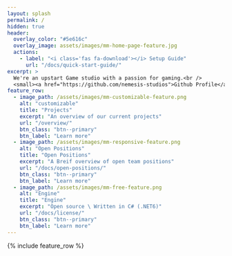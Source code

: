 ```yaml
---
layout: splash
permalink: /
hidden: true
header:
  overlay_color: "#5e616c"
  overlay_image: assets/images/mm-home-page-feature.jpg
  actions:
    - label: "<i class='fas fa-download'></i> Setup Guide"
      url: "/docs/quick-start-guide/"
excerpt: >
  We're an upstart Game studio with a passion for gaming.<br />
  <small><a href="https://github.com/nemesis-studios">Github Profile</a></small>
feature_row:
  - image_path: /assets/images/mm-customizable-feature.png
    alt: "customizable"
    title: "Projects"
    excerpt: "An overview of our current projects"
    url: "/overview/"
    btn_class: "btn--primary"
    btn_label: "Learn more"
  - image_path: /assets/images/mm-responsive-feature.png
    alt: "Open Positions"
    title: "Open Positions"
    excerpt: "A Breif overview of open team positions"
    url: "/docs/open-positions/"
    btn_class: "btn--primary"
    btn_label: "Learn more"
  - image_path: /assets/images/mm-free-feature.png
    alt: "Engine"
    title: "Engine"
    excerpt: "Open source \ Written in C# (.NET6)"
    url: "/docs/license/"
    btn_class: "btn--primary"
    btn_label: "Learn more"      
---
```


{% include feature_row %}
